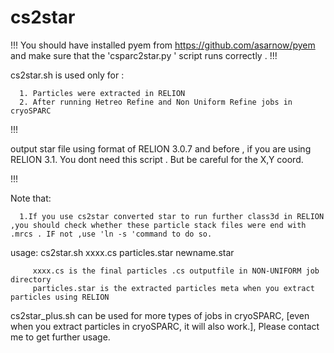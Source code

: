 # cs2star
!!!
You should have installed pyem from https://github.com/asarnow/pyem and make sure that the  'csparc2star.py ' script runs correctly .
!!!

cs2star.sh is used only for :
  
      1. Particles were extracted in RELION
      2. After running Hetreo Refine and Non Uniform Refine jobs in cryoSPARC 
      
!!!

output star file using format of RELION 3.0.7 and before , if you are using RELION 3.1. You dont need this script . But be careful for the X,Y coord.

!!!

Note that:
 
      1.If you use cs2star converted star to run further class3d in RELION ,you should check whether these particle stack files were end with .mrcs . IF not ,use 'ln -s 'command to do so.
      
 usage:  cs2star.sh xxxx.cs  particles.star  newname.star
 
         xxxx.cs is the final particles .cs outputfile in NON-UNIFORM job directory
         particles.star is the extracted particles meta when you extract particles using RELION
         
         
cs2star_plus.sh can be used for more types of jobs in cryoSPARC, [even when you extract particles in cryoSPARC, it will also work.], Please contact me to get further usage.
      

